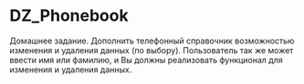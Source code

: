 # DZ_Phonebook
Домашнее задание. Дополнить телефонный справочник возможностью изменения и удаления данных (по выбору). Пользователь так же может ввести имя или фамилию, и Вы должны реализовать функционал для изменения и удаления данных.
